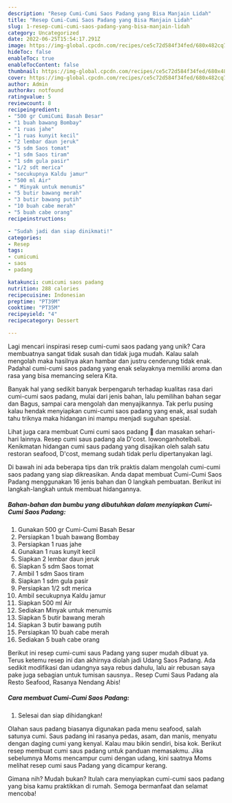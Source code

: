 ```yaml
---
description: "Resep Cumi-Cumi Saos Padang yang Bisa Manjain Lidah"
title: "Resep Cumi-Cumi Saos Padang yang Bisa Manjain Lidah"
slug: 1-resep-cumi-cumi-saos-padang-yang-bisa-manjain-lidah
category: Uncategorized
date: 2022-06-25T15:54:17.291Z
image: https://img-global.cpcdn.com/recipes/ce5c72d584f34fed/680x482cq70/cumi-cumi-saos-padang-foto-resep-utama.jpg
hideToc: false
enableToc: true
enableTocContent: false
thumbnail: https://img-global.cpcdn.com/recipes/ce5c72d584f34fed/680x482cq70/cumi-cumi-saos-padang-foto-resep-utama.jpg
cover: https://img-global.cpcdn.com/recipes/ce5c72d584f34fed/680x482cq70/cumi-cumi-saos-padang-foto-resep-utama.jpg
author: Admin
authorAv: notfound
ratingvalue: 5
reviewcount: 8
recipeingredient:
- "500 gr CumiCumi Basah Besar"
- "1 buah bawang Bombay"
- "1 ruas jahe"
- "1 ruas kunyit kecil"
- "2 lembar daun jeruk"
- "5 sdm Saos tomat"
- "1 sdm Saos tiram"
- "1 sdm gula pasir"
- "1/2 sdt merica"
- "secukupnya Kaldu jamur"
- "500 ml Air"
- " Minyak untuk menumis"
- "5 butir bawang merah"
- "3 butir bawang putih"
- "10 buah cabe merah"
- "5 buah cabe orang"
recipeinstructions:

- "Sudah jadi dan siap dinikmati!"
categories:
- Resep
tags:
- cumicumi
- saos
- padang

katakunci: cumicumi saos padang 
nutrition: 288 calories
recipecuisine: Indonesian
preptime: "PT39M"
cooktime: "PT35M"
recipeyield: "4"
recipecategory: Dessert

---
```





Lagi mencari inspirasi resep cumi-cumi saos padang yang unik? Cara membuatnya sangat tidak susah dan tidak juga mudah. Kalau salah mengolah maka hasilnya akan hambar dan justru cenderung tidak enak. Padahal cumi-cumi saos padang yang enak selayaknya memiliki aroma dan rasa yang bisa memancing selera Kita.





Banyak hal yang sedikit banyak berpengaruh terhadap kualitas rasa dari cumi-cumi saos padang, mulai dari jenis bahan, lalu pemilihan bahan segar dan Bagus, sampai cara mengolah dan menyajikannya. Tak perlu pusing kalau hendak menyiapkan cumi-cumi saos padang yang enak,      asal sudah tahu triknya maka hidangan ini mampu menjadi suguhan spesial.














Lihat juga cara membuat Cumi cumi saos padang 🦑 dan masakan sehari-hari lainnya. Resep cumi saus padang ala D&#39;cost. lowonganhotelbali. Kenikmatan hidangan cumi saus padang yang disajikan oleh salah satu restoran seafood, D&#39;cost, memang sudah tidak perlu dipertanyakan lagi.






Di bawah ini ada beberapa tips dan trik praktis dalam mengolah cumi-cumi saos padang yang siap dikreasikan. Anda dapat membuat Cumi-Cumi Saos Padang menggunakan 16 jenis bahan dan 0 langkah pembuatan. Berikut ini langkah-langkah untuk membuat hidangannya.

<!--inarticleads1-->

##### Bahan-bahan dan bumbu yang dibutuhkan dalam menyiapkan Cumi-Cumi Saos Padang:

1. Gunakan 500 gr Cumi-Cumi Basah Besar
1. Persiapkan 1 buah bawang Bombay
1. Persiapkan 1 ruas jahe
1. Gunakan 1 ruas kunyit kecil
1. Siapkan 2 lembar daun jeruk
1. Siapkan 5 sdm Saos tomat
1. Ambil 1 sdm Saos tiram
1. Siapkan 1 sdm gula pasir
1. Persiapkan 1/2 sdt merica
1. Ambil secukupnya Kaldu jamur
1. Siapkan 500 ml Air
1. Sediakan  Minyak untuk menumis
1. Siapkan 5 butir bawang merah
1. Siapkan 3 butir bawang putih
1. Persiapkan 10 buah cabe merah
1. Sediakan 5 buah cabe orang


Berikut ini resep cumi-cumi saus Padang yang super mudah dibuat ya. Terus ketemu resep ini dan akhirnya diolah jadi Udang Saos Padang. Ada sedikit modifikasi dan udangnya saya rebus dahulu, lalu air rebusan saya pake juga sebagian untuk tumisan sausnya.. Resep Cumi Saus Padang ala Resto Seafood, Rasanya Nendang Abis! 

<!--inarticleads2-->

##### Cara membuat Cumi-Cumi Saos Padang:


1. Selesai dan siap dihidangkan!

Olahan saus padang biasanya digunakan pada menu seafood, salah satunya cumi. Saus padang ini rasanya pedas, asam, dan manis, menyatu dengan daging cumi yang kenyal. Kalau mau bikin sendiri, bisa kok. Berikut resep membuat cumi saus padang untuk panduan memasakmu. Jika sebelumnya Moms mencampur cumi dengan udang, kini saatnya Moms melihat resep cumi saus Padang yang dicampur kerang. 

Gimana nih? Mudah bukan? Itulah cara menyiapkan cumi-cumi saos padang yang bisa kamu praktikkan di rumah. Semoga bermanfaat dan selamat mencoba!
